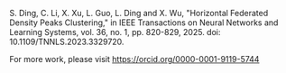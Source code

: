 S. Ding, C. Li, X. Xu, L. Guo, L. Ding and X. Wu, "Horizontal Federated Density Peaks Clustering," in IEEE Transactions on Neural Networks and Learning Systems, vol. 36, no. 1, pp. 820-829, 2025. doi: 10.1109/TNNLS.2023.3329720.

For more work, please visit https://orcid.org/0000-0001-9119-5744
